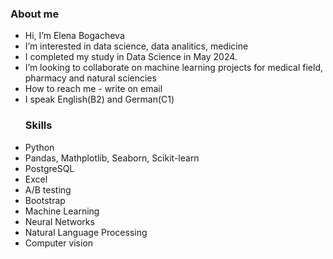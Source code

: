 ### About me
-  Hi, I’m Elena Bogacheva
-  I’m interested in data science, data analitics, medicine
-  I completed my study in Data Science in May 2024.
-  I’m looking to collaborate on machine learning projects for medical field, pharmacy and natural sciencies
-  How to reach me - write on email
- I speak English(B2) and German(C1)
  ### Skills
 - Python
 - Pandas, Mathplotlib, Seaborn, Scikit-learn
 - PostgreSQL
 - Excel 
 - A/B testing
 - Bootstrap
 - Maсhine Learning
 - Neural Networks
 - Natural Language Processing
 - Computer vision  








<!---
elenabogachevaxxx/elenabogachevaxxx is a ✨ special ✨ repository because its `README.md` (this file) appears on your GitHub profile.
You can click the Preview link to take a look at your changes.
--->
